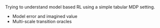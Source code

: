 Trying to understand model based RL using a simple tabular MDP setting.

- Model error and imagined value
- Multi-scale transition oracles
